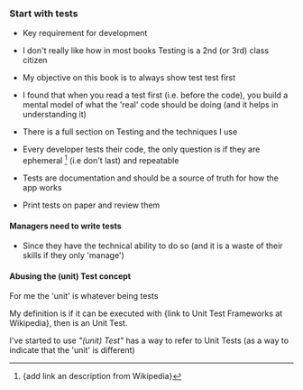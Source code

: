 ### Start with tests

- Key requirement for development
- I don't really like how in most books Testing is a 2nd (or 3rd) class citizen
- My objective on this book is to always show test test first
- I found that when you read a test first (i.e. before the code), you build a mental model of what the 'real' code should be doing (and it helps in understanding it)

- There is a full section on Testing and the techniques I use

- Every developer tests their code, the only question is if they are ephemeral [^ephemeral] (i.e don't last) and repeatable

- Tests are documentation and should be a source of truth for how the app works
- Print tests on paper and review them

#### Managers need to write tests
- Since they have the technical ability to do so (and it is a waste of their skills if they only 'manage')

#### Abusing the (unit) Test concept

For me the 'unit' is whatever being tests

My definition is if it can be executed with {link to Unit Test Frameworks at Wikipedia}, then is an Unit Test.

I've started to use _"(unit) Test"_ has a way to refer to Unit Tests (as a way to indicate that the 'unit' is different)





[^ephemeral]: {add link an description from Wikipedia}
